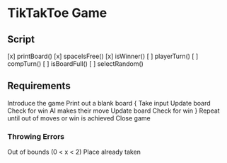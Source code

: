# TikTakToe Game

## Script

[x] printBoard()
[x] spaceIsFree()
[x] isWinner()
[ ] playerTurn()
[ ] compTurn()
[ ] isBoardFull()
[ ] selectRandom()

## Requirements

Introduce the game
Print out a blank board
{
	Take input
	Update board
	Check for win
	AI makes their move
	Update board
	Check for win
}
Repeat until out of moves or win is achieved
Close game

### Throwing Errors

Out of bounds (0 < x < 2)
Place already taken